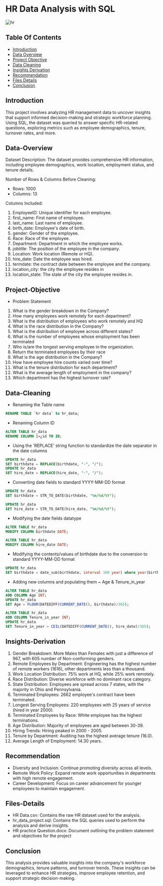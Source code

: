 # HR Data Analysis with SQL


![hr](https://github.com/user-attachments/assets/6f54b6fe-b715-4818-b23d-041a507308a8)


## Table Of Contents
- [Introduction](#Introduction)
- [Data Overview](#Data-Overview)
- [Project Objective](#Project-Objective)
- [Data Cleaning](#Data-Cleaning)
- [Insights Derivation](#Insights-Derivation)
- [Recommendation](#Recommendation)
- [Files Details](#Files-Details)
- [Conclusion](#Conclusion)


## Introduction
This project involves analyzing HR management data to uncover insights that support informed decision-making and strategic workforce planning. 
Using SQL, the dataset was queried to answer specific HR-related questions, exploring metrics such as employee demographics, tenure, turnover rates, and more.


## Data-Overview
Dataset Description: The dataset provides comprehensive HR information, including employee demographics, work location, employment status, and tenure details.

Number of Rows & Columns Before Cleaning:
- Rows: 1000
- Columns: 13

Columns Included:
1. EmployeeID: Unique identifier for each employee.
2. first_name: First name of employee.
3. last_name: Last name of employee.
4. birth_date: Employee's date of birth.
5. gender: Gender of the employee.
6. Race: Race of the employee.
7. Department: Department in which the employee works.
8. jobtitle: The position of the employee in the company.
9. Location: Work location (Remote or HQ).
10. hire_date: Date the employee was hired.
11. termdate: the contract date between the employee and the company.
12. location_city: the city the employee resides in
13. location_state: The state of the city the employee resides in.


## Project-Objective
- Problem Statement
1. What is the gender breakdown in the Company? 
2. How many employees work remotely for each department? 
3. What is the distribution of employees who work remotely and HQ 
4. What is the race distribution in the Company? 
5. What is the distribution of employee across different states? 
6. What is the number of employees whose employment has been terminated 
7. Who is/are the longest serving employee in the organization. 
8. Return the terminated employees by their race 
9. What is the age distribution in the Company? 
10. How have employee hire counts varied over time? 
11. What is the tenure distribution for each department? 
12. What is the average length of employment in the company? 
13. Which department has the highest turnover rate?


## Data-Cleaning
- Renaming the Table name
```sql
RENAME TABLE `hr data` to hr_data;
```
- Renaming Column ID
```sql
ALTER TABLE hr_data
RENAME COLUMN ï»¿id TO ID;
```
- Using the 'REPLACE' string function to standardize the date separator in the date columns
```sql
UPDATE hr_data 
SET birthdate = REPLACE(birthdate, "-", "/");
UPDATE hr_data 
SET hire_date = REPLACE(hire_date, "-", "/");
```
- Converting date fields to standard YYYY-MM-DD format
```sql
UPDATE hr_data
SET birthdate = STR_TO_DATE(birthdate, "%m/%d/%Y");

UPDATE hr_data
SET hire_date = STR_TO_DATE(hire_date, "%m/%d/%Y");
```
- Modifying the date fields datatype
```sql
ALTER TABLE hr_data
MODIFY COLUMN birthdate DATE;

ALTER TABLE hr_data
MODIFY COLUMN hire_date DATE;
```
- Modifying the contents/values of birthdate due to the conversion to standard YYYY-MM-DD format
```sql
UPDATE hr_data 
SET birthdate = date_sub(birthdate, interval 100 year) where year(birthdate) > 2002;
```
- Adding new columns and populating them  ~ Age & Tenure_in_year
```sql
ALTER TABLE hr_data
ADD COLUMN Age INT;
UPDATE hr_data
SET Age = FLOOR(DATEDIFF(CURRENT_DATE(), birthdate)/365);

ALTER TABLE hr_data
ADD COLUMN Tenure_in_year INT;
UPDATE hr_data
SET Tenure_in_year = CEIL(DATEDIFF(CURRENT_DATE(), hire_date)/365);
```


## Insights-Derivation
1. Gender Breakdown: More Males than Females with just a difference of 967, with 605 number of Non-conforming genders.
2. Remote Employees by Department: Engineering has the highest number of remote workers (1616), other departments less than a thousand.
3. Work Location Distribution: 75% work at HQ, while 25% work remotely.
4. Race Distribution: Diverse workforce with no dominant race category.
5. State Distribution: Employees are spread across 7 states, with the majority in Ohio and Pennsylvania.
6. Terminated Employees: 2662 employee's contract have been terminated.
7. Longest Serving Employees: 220 employees with 25 years of service (hired in year 2000).
8. Terminated Employees by Race: White employee has the highest terminations.
9. Age Distribution: Majority of employees are aged between 30-39.
10. Hiring Trends: Hiring peaked in 2000 - 2005.
11. Tenure by Department: Auditing has the highest average tenure (16.0).
12. Average Length of Employment: 14.30 years.


## Recommendation
- Diversity and Inclusion: Continue promoting diversity across all levels.
- Remote Work Policy: Expand remote work opportunities in departments with high remote engagement.
- Career Development: Focus on career advancement for younger employees to maintain engagement.


## Files-Details
- HR Data.csv: Contains the raw HR dataset used for the analysis.
- hr_data_project.sql: Contains the SQL queries used to perform the analysis and derive insights.
- HR practice Question.docx: Document outlining the problem statement and objectives for the project


## Conclusion
This analysis provides valuable insights into the company's workforce demographics, tenure patterns, and turnover trends. These insights can be leveraged to enhance HR strategies, improve employee retention, and support strategic decision-making.
